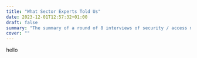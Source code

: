 ```yaml
---
title: "What Sector Experts Told Us"
date: 2023-12-01T12:57:32+01:00
draft: false
summary: "The summary of a round of 8 interviews of security / access managament experts from prominent international NGOs."
cover: ""
---
```


hello